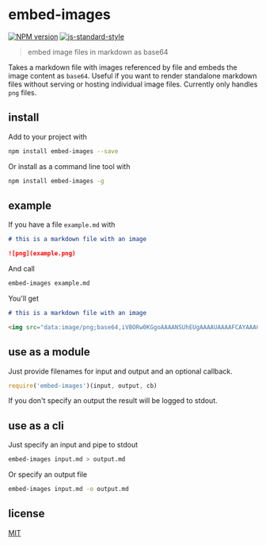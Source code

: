 # embed-images

[![NPM version][npm-image]][npm-url]
[![js-standard-style][standard-image]][standard-url]

> embed image files in markdown as base64

Takes a markdown file with images referenced by file and embeds the image content as `base64`. Useful if you want to render standalone markdown files without serving or hosting individual image files. Currently only handles `png` files.

## install

Add to your project with

```bash
npm install embed-images --save
```

Or install as a command line tool with

```bash
npm install embed-images -g
```

## example

If you have a file `example.md` with

```markdown
# this is a markdown file with an image

![png](example.png)
```

And call

```bash
embed-images example.md
```

You'll get

```markdown
# this is a markdown file with an image

<img src="data:image/png;base64,iVBORw0KGgoAAAANSUhEUgAAAAUAAAAFCAYAAACNbyblAAAAHElEQVQI12P4//8/w38GIAXDIBKE0DHxgljNBAAO9TXL0Y4OHwAAAABJRU5ErkJggg==" />
```

## use as a module

Just provide filenames for input and output and an optional callback.

```javascript
require('embed-images')(input, output, cb)
```

If you don't specify an output the result will be logged to stdout.

## use as a cli

Just specify an input and pipe to stdout

```bash
embed-images input.md > output.md
```

Or specify an output file

```bash
embed-images input.md -o output.md
```

## license

[MIT](LICENSE)

[npm-image]: https://img.shields.io/badge/npm-v1.0.0-lightgray.svg?style=flat-square
[npm-url]: https://npmjs.org/package/embed-images
[standard-image]: https://img.shields.io/badge/code%20style-standard-lightgray.svg?style=flat-square
[standard-url]: https://github.com/feross/standard